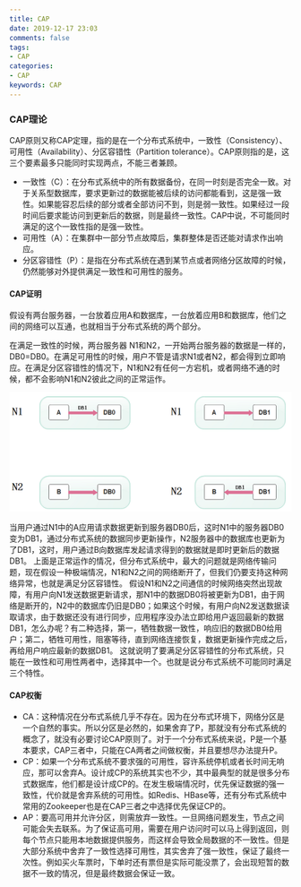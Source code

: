```yaml
---
title: CAP
date: 2019-12-17 23:03
comments: false
tags: 
- CAP
categories: 
- CAP
keywords: CAP
---
```


### CAP理论

CAP原则又称CAP定理，指的是在一个分布式系统中，一致性（Consistency）、可用性（Availability）、分区容错性（Partition tolerance）。CAP原则指的是，这三个要素最多只能同时实现两点，不能三者兼顾。

- 一致性（C）：在分布式系统中的所有数据备份，在同一时刻是否完全一致。对于关系型数据库，要求更新过的数据能被后续的访问都能看到，这是强一致性。如果能容忍后续的部分或者全部访问不到，则是弱一致性。如果经过一段时间后要求能访问到更新后的数据，则是最终一致性。CAP中说，不可能同时满足的这个一致性指的是强一致性。
- 可用性（A）：在集群中一部分节点故障后，集群整体是否还能对请求作出响应。
- 分区容错性（P）：是指在分布式系统在遇到某节点或者网络分区故障的时候，仍然能够对外提供满足一致性和可用性的服务。

#### CAP证明

假设有两台服务器，一台放着应用A和数据库，一台放着应用B和数据库，他们之间的网络可以互通，也就相当于分布式系统的两个部分。

在满足一致性的时候，两台服务器 N1和N2，一开始两台服务器的数据是一样的，DB0=DB0。在满足可用性的时候，用户不管是请求N1或者N2，都会得到立即响应。在满足分区容错性的情况下，N1和N2有任何一方宕机，或者网络不通的时候，都不会影响N1和N2彼此之间的正常运作。       

![CAP](../../uploads/algorithm/cap/1.png)

当用户通过N1中的A应用请求数据更新到服务器DB0后，这时N1中的服务器DB0变为DB1，通过分布式系统的数据同步更新操作，N2服务器中的数据库也更新为了DB1，这时，用户通过B向数据库发起请求得到的数据就是即时更新后的数据DB1。
上面是正常运作的情况，但分布式系统中，最大的问题就是网络传输问题，现在假设一种极端情况，N1和N2之间的网络断开了，但我们仍要支持这种网络异常，也就是满足分区容错性。
假设N1和N2之间通信的时候网络突然出现故障，有用户向N1发送数据更新请求，那N1中的数据DB0将被更新为DB1，由于网络是断开的，N2中的数据库仍旧是DB0；如果这个时候，有用户向N2发送数据读取请求，由于数据还没有进行同步，应用程序没办法立即给用户返回最新的数据DB1，怎么办呢？有二种选择，第一，牺牲数据一致性，响应旧的数据DB0给用户；第二，牺牲可用性，阻塞等待，直到网络连接恢复，数据更新操作完成之后，再给用户响应最新的数据DB1。
这就说明了要满足分区容错性的分布式系统，只能在一致性和可用性两者中，选择其中一个。也就是说分布式系统不可能同时满足三个特性。
#### CAP权衡

- CA：这种情况在分布式系统几乎不存在。因为在分布式环境下，网络分区是一个自然的事实。所以分区是必然的，如果舍弃了P，那就没有分布式系统的概念了，就没有必要讨论CAP原则了。对于一个分布式系统来说，P是一个基本要求，CAP三者中，只能在CA两者之间做权衡，并且要想尽办法提升P。
- CP：如果一个分布式系统不要求强的可用性，容许系统停机或者长时间无响应，那可以舍弃A。设计成CP的系统其实也不少，其中最典型的就是很多分布式数据库，他们都是设计成CP的。在发生极端情况时，优先保证数据的强一致性，代价就是舍弃系统的可用性。如Redis、HBase等，还有分布式系统中常用的Zookeeper也是在CAP三者之中选择优先保证CP的。
- AP：要高可用并允许分区，则需放弃一致性。一旦网络问题发生，节点之间可能会失去联系。为了保证高可用，需要在用户访问时可以马上得到返回，则每个节点只能用本地数据提供服务，而这样会导致全局数据的不一致性。但是大部分系统中舍弃了一致性选择可用性，其实舍弃了强一致性，保证了最终一次性。例如买火车票时，下单时还有票但是实际可能没票了，会出现短暂的数据不一致的情况，但是最终数据会保证一致。
